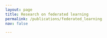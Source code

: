 ```yaml
---
layout: page
title: Research on federated learning
permalink: /publications/federated_learning
nav: false

---
```

